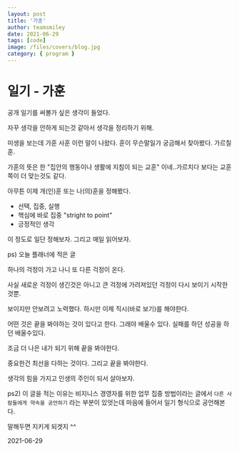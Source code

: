 ```yaml
---
layout: post
title: '가훈'
author: teamsmiley
date: 2021-06-29
tags: [code]
image: /files/covers/blog.jpg
category: { program }
---
```


# 일기 - 가훈

공개 일기를 써볼가 싶은 생각이 들었다.

자꾸 생각을 안하게 되는것 같아서 생각을 정리하기 위해.

미생을 보는데 가훈 사훈 이런 말이 나왔다. 훈이 무슨말일가 궁금해서 찾아봤다. 가르칠 훈.

가훈의 뜻은 한 "집안의 행동이나 생활에 지침이 되는 교훈" 이네..가르치다 보다는 교훈쪽이 더 맞는것도 같다.

아무튼 이제 개(인)훈 또는 나(의)훈을 정해봤다.

- 선택, 집중, 실행
- 핵심에 바로 집중 "stright to point"
- 긍정적인 생각

이 정도로 일단 정해보자. 그리고 매일 읽어보자.

ps) 오늘 플래너에 적은 글

하나의 걱정이 가고 나니 또 다른 걱정이 온다.

사실 새로운 걱정이 생긴것은 아니고 큰 걱정에 가려져있던 걱정이 다시 보이기 시작한 것뿐.

보이지만 안보려고 노력했다. 하시만 이제 직시(바로 보기)를 해야한다.

어떤 것은 끝을 봐야하는 것이 있다고 한다. 그래야 배울수 있다. 실패를 하던 성공을 하던 배울수있다.

조금 더 나은 내가 되기 위해 끝을 봐야한다.

중요한건 최선을 다하는 것이다. 그리고 끝을 봐야한다.

생각의 힘을 가지고 인생의 주인이 되서 살아보자.

ps2) 이 글을 적는 이유는 비지니스 경영자를 위한 업무 집중 방법이라는 글에서 `다른 사람들에게 약속을 공언하기` 라는 부분이 있엇는데 마음에 들어서 일기 형식으로 공언해본다.

말해두면 지키게 되겟지 ^^

2021-06-29
